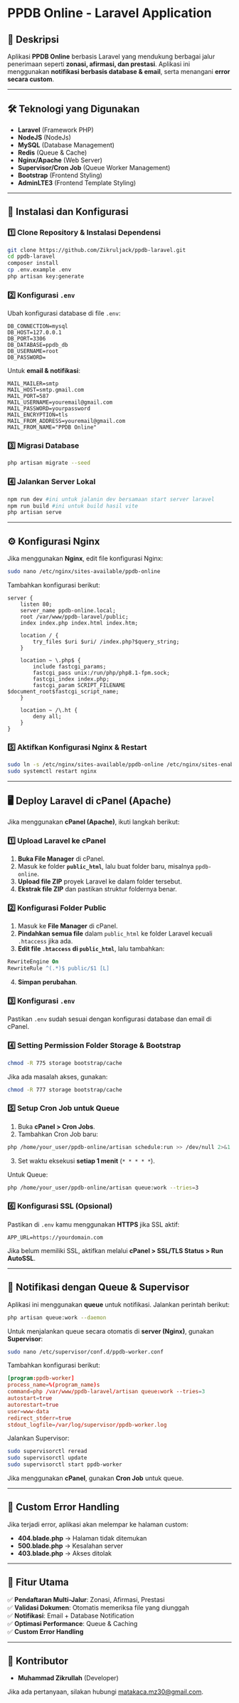 # PPDB Online - Laravel Application

## 📌 Deskripsi

Aplikasi **PPDB Online** berbasis Laravel yang mendukung berbagai jalur penerimaan seperti **zonasi, afirmasi, dan prestasi**.
Aplikasi ini menggunakan **notifikasi berbasis database & email**, serta menangani **error secara custom**.

---

## 🛠️ Teknologi yang Digunakan

- **Laravel** (Framework PHP)
- **NodeJS** (NodeJs)
- **MySQL** (Database Management)
- **Redis** (Queue & Cache)
- **Nginx/Apache** (Web Server)
- **Supervisor/Cron Job** (Queue Worker Management)
- **Bootstrap** (Frontend Styling)
- **AdminLTE3** (Frontend Template Styling)

---

## 🚀 Instalasi dan Konfigurasi

### 1️⃣ **Clone Repository & Instalasi Dependensi**

```bash
git clone https://github.com/Zikruljack/ppdb-laravel.git
cd ppdb-laravel
composer install
cp .env.example .env
php artisan key:generate
```

### 2️⃣ **Konfigurasi `.env`**

Ubah konfigurasi database di file `.env`:

```env
DB_CONNECTION=mysql
DB_HOST=127.0.0.1
DB_PORT=3306
DB_DATABASE=ppdb_db
DB_USERNAME=root
DB_PASSWORD=
```

Untuk **email & notifikasi**:

```env
MAIL_MAILER=smtp
MAIL_HOST=smtp.gmail.com
MAIL_PORT=587
MAIL_USERNAME=youremail@gmail.com
MAIL_PASSWORD=yourpassword
MAIL_ENCRYPTION=tls
MAIL_FROM_ADDRESS=youremail@gmail.com
MAIL_FROM_NAME="PPDB Online"
```

### 3️⃣ **Migrasi Database**

```bash
php artisan migrate --seed
```

### 4️⃣ **Jalankan Server Lokal**

```bash
npm run dev #ini untuk jalanin dev bersamaan start server laravel
npm run build #ini untuk build hasil vite
php artisan serve
```

---

## ⚙️ Konfigurasi Nginx

Jika menggunakan **Nginx**, edit file konfigurasi Nginx:

```bash
sudo nano /etc/nginx/sites-available/ppdb-online
```

Tambahkan konfigurasi berikut:

```nginx
server {
    listen 80;
    server_name ppdb-online.local;
    root /var/www/ppdb-laravel/public;
    index index.php index.html index.htm;

    location / {
        try_files $uri $uri/ /index.php?$query_string;
    }

    location ~ \.php$ {
        include fastcgi_params;
        fastcgi_pass unix:/run/php/php8.1-fpm.sock;
        fastcgi_index index.php;
        fastcgi_param SCRIPT_FILENAME $document_root$fastcgi_script_name;
    }

    location ~ /\.ht {
        deny all;
    }
}
```

### 5️⃣ **Aktifkan Konfigurasi Nginx & Restart**

```bash
sudo ln -s /etc/nginx/sites-available/ppdb-online /etc/nginx/sites-enabled/
sudo systemctl restart nginx
```

---

## 🖥️ Deploy Laravel di cPanel (Apache)

Jika menggunakan **cPanel (Apache)**, ikuti langkah berikut:

### **1️⃣ Upload Laravel ke cPanel**

1. **Buka File Manager** di cPanel.
2. Masuk ke folder **`public_html`**, lalu buat folder baru, misalnya `ppdb-online`.
3. **Upload file ZIP** proyek Laravel ke dalam folder tersebut.
4. **Ekstrak file ZIP** dan pastikan struktur foldernya benar.

### **2️⃣ Konfigurasi Folder Public**

1. Masuk ke **File Manager** di cPanel.
2. **Pindahkan semua file** dalam `public_html` ke folder Laravel kecuali `.htaccess` jika ada.
3. **Edit file `.htaccess` di `public_html`**, lalu tambahkan:

```apache
RewriteEngine On
RewriteRule ^(.*)$ public/$1 [L]
```

4. **Simpan perubahan**.

### **3️⃣ Konfigurasi `.env`**

Pastikan `.env` sudah sesuai dengan konfigurasi database dan email di cPanel.

### **4️⃣ Setting Permission Folder Storage & Bootstrap**

```bash
chmod -R 775 storage bootstrap/cache
```

Jika ada masalah akses, gunakan:

```bash
chmod -R 777 storage bootstrap/cache
```

### **5️⃣ Setup Cron Job untuk Queue**

1. Buka **cPanel > Cron Jobs**.
2. Tambahkan Cron Job baru:

```bash
php /home/your_user/ppdb-online/artisan schedule:run >> /dev/null 2>&1
```

3. Set waktu eksekusi **setiap 1 menit** (`* * * * *`).

Untuk Queue:

```bash
php /home/your_user/ppdb-online/artisan queue:work --tries=3
```

### **6️⃣ Konfigurasi SSL (Opsional)**

Pastikan di `.env` kamu menggunakan **HTTPS** jika SSL aktif:

```env
APP_URL=https://yourdomain.com
```

Jika belum memiliki SSL, aktifkan melalui **cPanel > SSL/TLS Status > Run AutoSSL**.

---

## 📨 Notifikasi dengan Queue & Supervisor

Aplikasi ini menggunakan **queue** untuk notifikasi. Jalankan perintah berikut:

```bash
php artisan queue:work --daemon
```

Untuk menjalankan queue secara otomatis di **server (Nginx)**, gunakan **Supervisor**:

```bash
sudo nano /etc/supervisor/conf.d/ppdb-worker.conf
```

Tambahkan konfigurasi berikut:

```conf
[program:ppdb-worker]
process_name=%(program_name)s
command=php /var/www/ppdb-laravel/artisan queue:work --tries=3
autostart=true
autorestart=true
user=www-data
redirect_stderr=true
stdout_logfile=/var/log/supervisor/ppdb-worker.log
```

Jalankan Supervisor:

```bash
sudo supervisorctl reread
sudo supervisorctl update
sudo supervisorctl start ppdb-worker
```

Jika menggunakan **cPanel**, gunakan **Cron Job** untuk queue.

---

## 🎯 Custom Error Handling

Jika terjadi error, aplikasi akan melempar ke halaman custom:

- **404.blade.php** → Halaman tidak ditemukan
- **500.blade.php** → Kesalahan server
- **403.blade.php** → Akses ditolak

---

## 📌 Fitur Utama

✅ **Pendaftaran Multi-Jalur**: Zonasi, Afirmasi, Prestasi  
✅ **Validasi Dokumen**: Otomatis memeriksa file yang diunggah  
✅ **Notifikasi**: Email + Database Notification  
✅ **Optimasi Performance**: Queue & Caching  
✅ **Custom Error Handling**

---

## 👥 Kontributor

- **Muhammad Zikrullah** (Developer)  

Jika ada pertanyaan, silakan hubungi [matakaca.mz30@gmail.com](mailto:matakaca.mz30@gmail.com).
